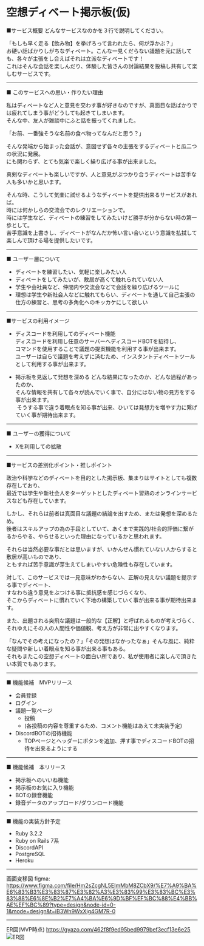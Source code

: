 # 空想ディベート掲示板(仮)

■サービス概要
どんなサービスなのかを３行で説明してください。

「もしも早く走る【飲み物】を挙げろって言われたら、何が浮かぶ？」<br>
お硬い話ばかりしがちなディベート。こんな一見くだらない議題を元に話しても、各々が主張をし合えばそれは立派なディベートです！<br>
これはそんな会話を楽しんだり、体験した皆さんの討論結果を投稿し共有して楽しむサービスです。<br>
***
■ このサービスへの思い・作りたい理由

私はディベートなど人と意見を交わす事が好きなのですが、真面目な話ばかりでは疲れてしまう事がどうしても起きてしまいます。<br>
そんな中、友人が雑談中にふと話を振ってくれました。


「お前、一番強そうな名前の食べ物ってなんだと思う？」


そんな発端から始まった会話が、意図せず各々の主張をするディベートと瓜二つの状況に発展。<br>
にも関わらず、とても気楽で楽しく繰り広げる事が出来ました。

真剣なディベートも楽しいですが、人と意見がぶつかり合うディベートは苦手な人も多いかと思います。

そんな時、こうして気楽に試せるようなディベートを提供出来るサービスがあれば。<br>
時には何かしらの交流会でのレクリエーションで。<br>
時には学生など、ディベートの練習をしてみたいけど勝手が分からない時の第一歩として。<br>
苦手意識を上書きし、ディベートがなんだか怖い言い合いという意識を払拭して楽しんで頂ける場を提供したいです。<br>
***
■ ユーザー層について

* ディベートを練習したい、気軽に楽しみたい人
* ディベートをしてみたいが、敷居が高くて触れられていない人
* 学生や会社員など、仲間内や交流会などで会話を繰り広げるツールに
* 理想は学生や新社会人などに触れてもらい、ディベートを通して自己主張の仕方の練習と、思考の多角化へのキッカケにして欲しい
***
■サービスの利用イメージ

* ディスコードを利用してのディベート機能<br>
	ディスコードを利用し任意のサーバーへディスコードBOTを招待し、<br>
  コマンドを使用することで議題の提案機能を利用する事が出来ます。<br>
	ユーザーは自らで議題を考えずに済むため、インスタントディベートツールとして利用する事が出来ます。<br>

* 掲示板を見返して発想を深める
  どんな結果になったのか、どんな過程があったのか、<br>
  そんな情報を共有して各々が読んでいく事で、自分にはない物の見方をする事が出来ます。<br>
   そうする事で違う着眼点を知る事が出来、ひいては発想力を増やす力に繋げていく事が期待出来ます。<br>
***
■ ユーザーの獲得について
* Xを利用しての拡散
***
■サービスの差別化ポイント・推しポイント<br>

政治や科学などのディベートを目的とした掲示板、集まりはサイトとしても複数存在しており、 <br>
最近では学生や新社会人をターゲットとしたディベート習熟のオンラインサービスなども存在しています。<br>

しかし、それらは前者は真面目な議題の結論を出すため、または発想を深めるため。<br>
後者はスキルアップの為の手段としていて、あくまで実践的/社会的評価に繋がるからやる、やらせるといった理由になっているかと思われます。<br>

それらは当然必要な事だとは思いますが、いかんせん慣れていない人からすると敷居が高いものであり、<br>
ともすれば苦手意識が芽生えてしまいやすい危険性も存在しています。<br>

対して、このサービスでは一見意味がわからない、正解の見えない議題を提示する事でディベート、<br>
すなわち違う意見をぶつける事に抵抗感を感じづらくなり、<br>
そこからディベートに慣れていく下地の構築していく事が出来る事が期待出来ます。

また、出題される突飛な議題は一般的な【正解】と呼ばれるものが考えづらく、<br>
それゆえにその人の人間性や価値観、考え方が非常に出やすくなります。<br>

「なんでその考えになったの？」「その発想はなかったなぁ」そんな風に、純粋な疑問や新しい着眼点を知る事が出来る事もある。<br>
それもまたこの空想ディベートの面白い所であり、私が使用者に楽しんで頂きたい本質でもあります。
***
■ 機能候補　MVPリリース
* 会員登録 
* ログイン
* 議題一覧ページ
	* 投稿
	* (各投稿の内容を尊重するため、コメント機能はあえて未実装予定) 
* DiscordBOTの招待機能
	* TOPページとヘッダーにボタンを追加、押す事でディスコードBOTの招待を出来るようにする
***
■ 機能候補　本リリース
* 掲示板へのいいね機能
* 掲示板のお気に入り機能
* BOTの録音機能
* 録音データのアップロード/ダウンロード機能
***
■ 機能の実装方針予定
* Ruby 3.2.2
* Ruby on Rails 7系
* DiscordAPI
* PostgreSQL
* Heroku

***
画面変移図
figma:
https://www.figma.com/file/Hm2sZcgNL5EImMbM8ZCbX9/%E7%A9%BA%E6%83%B3%E3%83%87%E3%82%A3%E3%83%99%E3%83%BC%E3%83%88%E6%8E%B2%E7%A4%BA%E6%9D%BF%EF%BC%88%E4%BB%AE%EF%BC%89?type=design&node-id=0-1&mode=design&t=iB3Wn9WxXig4GM7R-0

***
ER図(MVP時点)
https://gyazo.com/462f8f9ed95bed9979bef3ecf13e6e25
![ER図](https://github.com/syo8570/debate_discord/assets/124409063/9721729a-51e7-4d57-9b8b-0d7720a28397)

